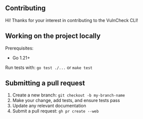 ## Contributing

Hi! Thanks for your interest in contributing to the VulnCheck CLI!

## Working on the project locally

Prerequisites:
- Go 1.21+

Run tests with: `go test ./...` or `make test`

## Submitting a pull request

1. Create a new branch: `git checkout -b my-branch-name`
2. Make your change, add tests, and ensure tests pass
3. Update any relevant documentation
4. Submit a pull request: `gh pr create --web`
